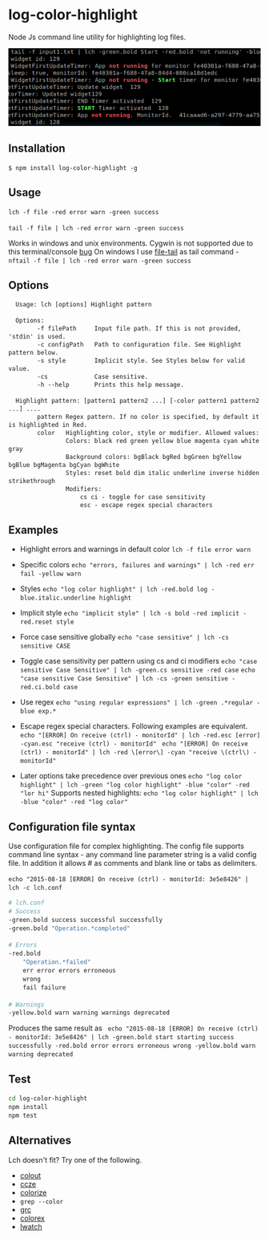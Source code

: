 log-color-highlight
==========
Node Js command line utility for highlighting log files.

![Demo](https://raw.githubusercontent.com/gliviu/log-color-highlight/master/sample.png)


## Installation
```shell
$ npm install log-color-highlight -g
```

## Usage
```
lch -f file -red error warn -green success

tail -f file | lch -red error warn -green success

```
Works in windows and unix environments.
Cygwin is not supported due to this terminal/console [bug](https://github.com/joyent/node/issues/6459)
On windows I use [file-tail](https://www.npmjs.com/package/file-tail) as tail command - ``` nftail -f file | lch -red error warn -green success ```

## Options
```text
  Usage: lch [options] Highlight pattern

  Options:
        -f filePath     Input file path. If this is not provided, 'stdin' is used.
        -c configPath   Path to configuration file. See Highlight pattern below.
        -s style        Implicit style. See Styles below for valid value.
        -cs             Case sensitive.
        -h --help       Prints this help message.

  Highlight pattern: [pattern1 pattern2 ...] [-color pattern1 pattern2 ...] ....
        pattern Regex pattern. If no color is specified, by default it is highlighted in Red.
        color   Highlighting color, style or modifier. Allowed values:
                Colors: black red green yellow blue magenta cyan white gray
                Background colors: bgBlack bgRed bgGreen bgYellow bgBlue bgMagenta bgCyan bgWhite
                Styles: reset bold dim italic underline inverse hidden strikethrough
                Modifiers:
	                cs ci - toggle for case sensitivity
	                esc - escape regex special characters

```

## Examples
* Highlight errors and warnings in default color ```lch -f file error warn```

* Specific colors ```echo "errors, failures and warnings" | lch -red err fail -yellow warn```

* Styles ```echo "log color highlight" | lch -red.bold log -blue.italic.underline highlight```

* Implicit style ```echo "implicit style" | lch -s bold -red implicit -red.reset style```

* Force case sensitive globally
```echo "case sensitive" | lch -cs sensitive CASE```

* Toggle case sensitivity per pattern using cs and ci modifiers
```echo "case sensitive Case Sensitive" | lch -green.cs sensitive -red case```
```echo "case sensitive Case Sensitive" | lch -cs -green sensitive -red.ci.bold case```

* Use regex ```echo "using regular expressions" | lch -green .*regular -blue exp.*```

* Escape regex special characters. Following examples are equivalent.
```echo "[ERROR] On receive (ctrl) - monitorId" | lch -red.esc [error] -cyan.esc "receive (ctrl) - monitorId" ```
```echo "[ERROR] On receive (ctrl) - monitorId" | lch -red \[error\] -cyan "receive \(ctrl\) - monitorId" ```

* Later options take precedence over previous ones
``` echo "log color highlight" | lch -green "log color highlight" -blue "color" -red "lor hi" ```
Supports nested highlights:
``` echo "log color highlight" | lch -blue "color" -red "log color" ```

## Configuration file syntax
Use configuration file for complex highlighting. The config file supports command line syntax - any command line parameter string is a valid config file. In addition it allows # as comments and blank line  or tabs as delimiters.

``` echo "2015-08-18 [ERROR] On receive (ctrl) - monitorId: 3e5e8426" | lch -c lch.conf ```


```bash
# lch.conf
# Success
-green.bold success successful successfully
-green.bold "Operation.*completed"

# Errors
-red.bold
	"Operation.*failed"
	err error errors erroneous
	wrong
	fail failure

# Warnings
-yellow.bold warn warning warnings deprecated
```
Produces the same result as 
``` echo "2015-08-18 [ERROR] On receive (ctrl) - monitorId: 3e5e8426" | lch -green.bold start starting success successfully -red.bold error errors erroneous wrong -yellow.bold warn warning deprecated```


## Test
```bash
cd log-color-highlight
npm install
npm test
```

## Alternatives
Lch doesn't fit? Try one of the following.
* [colout](https://github.com/nojhan/colout/tree/master)
* [ccze](https://github.com/cornet/ccze)
* [colorize](https://github.com/raszi/colorize)
* `grep --color`
* [grc](http://korpus.juls.savba.sk/~garabik/software/grc.html)
* [colorex](https://bitbucket.org/linibou/colorex/wiki/Home)
* [lwatch](http://freecode.com/projects/lwatch)